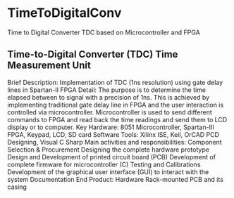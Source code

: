 # TimeToDigitalConv
Time to Digital Converter TDC based on Microcontroller and FPGA


##		Time-to-Digital Converter (TDC) Time Measurement Unit
Brief Description:	Implementation of TDC (1ns resolution) using gate delay lines in Spartan-II FPGA
Detail:	The purpose is to determine the time elapsed between to signal with a precision of 1ns. This is achieved by implementing traditional gate delay line in FPGA and the user interaction is controlled via microcontroller. Microcontroller is used to send different commands to FPGA and read back the time readings and send them to LCD display or to computer.
Key Hardware:	8051 Microcontroller, Spartan-III FPGA, Keypad, LCD, SD card
Software Tools:	Xilinx ISE, Keil, OrCAD PCD Designing, Visual C Sharp
Main activities and responsibilities:	Component Selection & Procurement
Designing the complete hardware prototype
Design and Development of printed circuit board (PCB)
Development of complete firmware for microcontroller (C)
Testing and Calibrations
Development of the graphical user interface (GUI) to interact with the system
Documentation
End Product:	Hardware Rack-mounted PCB and its casing

